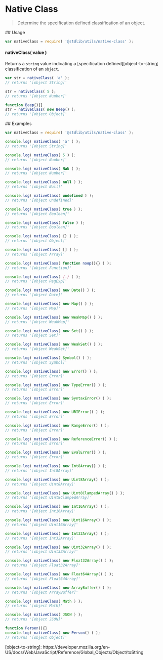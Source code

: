 Native Class
===
> Determine the specification defined classification of an object.

<section class="usage">
## Usage

``` javascript
var nativeClass = require( '@stdlib/utils/native-class' );
```

#### nativeClass( value )

Returns a `string` value indicating a [specification defined][object-to-string] classification of an `object`.

``` javascript
var str = nativeClass( 'a' );
// returns '[object String]'

str = nativeClass( 5 );
// returns '[object Number]'

function Beep(){}
str = nativeClass( new Beep() );
// returns '[object Object]'
```
</section>

<!-- /.usage -->

<section class="examples">
## Examples

``` javascript
var nativeClass = require( '@stdlib/utils/native-class' );

console.log( nativeClass( 'a' ) );
// returns '[object String]'

console.log( nativeClass( 5 ) );
// returns '[object Number]'

console.log( nativeClass( NaN ) );
// returns '[object Number]'

console.log( nativeClass( null ) );
// returns '[object Null]'

console.log( nativeClass( undefined ) );
// returns '[object Undefined]'

console.log( nativeClass( true ) );
// returns '[object Boolean]'

console.log( nativeClass( false ) );
// returns '[object Boolean]'

console.log( nativeClass( {} ) );
// returns '[object Object]'

console.log( nativeClass( [] ) );
// returns '[object Array]'

console.log( nativeClass( function noop(){} ) );
// returns '[object Function]'

console.log( nativeClass( /./ ) );
// returns '[object RegExp]'

console.log( nativeClass( new Date() ) );
// returns '[object Date]'

console.log( nativeClass( new Map() ) );
// returns '[object Map]'

console.log( nativeClass( new WeakMap() ) );
// returns '[object WeakMap]'

console.log( nativeClass( new Set() ) );
// returns '[object Set]'

console.log( nativeClass( new WeakSet() ) );
// returns '[object WeakSet]'

console.log( nativeClass( Symbol() ) );
// returns '[object Symbol]'

console.log( nativeClass( new Error() ) );
// returns '[object Error]'

console.log( nativeClass( new TypeError() ) );
// returns '[object Error]'

console.log( nativeClass( new SyntaxError() ) );
// returns '[object Error]'

console.log( nativeClass( new URIError() ) );
// returns '[object Error]'

console.log( nativeClass( new RangeError() ) );
// returns '[object Error]'

console.log( nativeClass( new ReferenceError() ) );
// returns '[object Error]'

console.log( nativeClass( new EvalError() ) );
// returns '[object Error]'

console.log( nativeClass( new Int8Array() ) );
// returns '[object Int8Array]'

console.log( nativeClass( new Uint8Array() ) );
// returns '[object Uint8Array]'

console.log( nativeClass( new Uint8ClampedArray() ) );
// returns '[object Uint8ClampedArray]'

console.log( nativeClass( new Int16Array() ) );
// returns '[object Int16Array]'

console.log( nativeClass( new Uint16Array() ) );
// returns '[object Uint16Array]'

console.log( nativeClass( new Int32Array() ) );
// returns '[object Int32Array]'

console.log( nativeClass( new Uint32Array() ) );
// returns '[object Uint32Array]'

console.log( nativeClass( new Float32Array() ) );
// returns '[object Float32Array]'

console.log( nativeClass( new Float64Array() ) );
// returns '[object Float64Array]'

console.log( nativeClass( new ArrayBuffer() ) );
// returns '[object ArrayBuffer]'

console.log( nativeClass( Math ) );
// returns '[object Math]'

console.log( nativeClass( JSON ) );
// returns '[object JSON]'

function Person(){}
console.log( nativeClass( new Person() ) );
// returns '[object Object]'
```
</section>

<!-- /.examples -->

<section class="links">
[object-to-string]: https://developer.mozilla.org/en-US/docs/Web/JavaScript/Reference/Global_Objects/Object/toString
</section>

<!-- /.links -->
